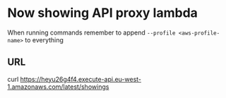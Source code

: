# Now showing API proxy lambda

When running commands remember to append `--profile <aws-profile-name>` to everything

## URL

curl https://heyu26g4f4.execute-api.eu-west-1.amazonaws.com/latest/showings